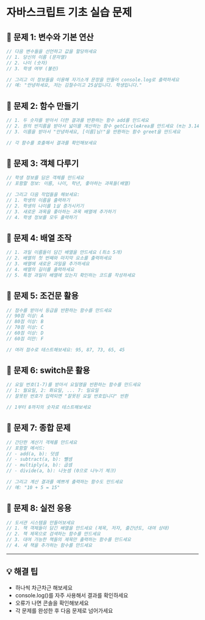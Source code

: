 # 자바스크립트 기초 실습 문제

## 📝 문제 1: 변수와 기본 연산

```javascript
// 다음 변수들을 선언하고 값을 할당하세요
// 1. 당신의 이름 (문자열)
// 2. 나이 (숫자)
// 3. 학생 여부 (불린)

// 그리고 이 정보들을 이용해 자기소개 문장을 만들어 console.log로 출력하세요
// 예: "안녕하세요, 저는 김철수이고 25살입니다. 학생입니다."
```

## 📝 문제 2: 함수 만들기

```javascript
// 1. 두 숫자를 받아서 더한 결과를 반환하는 함수 add를 만드세요
// 2. 원의 반지름을 받아서 넓이를 계산하는 함수 getCircleArea를 만드세요 (π는 3.14 사용)
// 3. 이름을 받아서 "안녕하세요, [이름]님!"을 반환하는 함수 greet을 만드세요

// 각 함수를 호출해서 결과를 확인해보세요
```

## 📝 문제 3: 객체 다루기

```javascript
// 학생 정보를 담은 객체를 만드세요
// 포함할 정보: 이름, 나이, 학년, 좋아하는 과목들(배열)

// 그리고 다음 작업들을 해보세요:
// 1. 학생의 이름을 출력하기
// 2. 학생의 나이를 1살 증가시키기
// 3. 새로운 과목을 좋아하는 과목 배열에 추가하기
// 4. 학생 정보를 모두 출력하기
```

## 📝 문제 4: 배열 조작

```javascript
// 1. 과일 이름들이 담긴 배열을 만드세요 (최소 5개)
// 2. 배열의 첫 번째와 마지막 요소를 출력하세요
// 3. 배열에 새로운 과일을 추가하세요
// 4. 배열의 길이를 출력하세요
// 5. 특정 과일이 배열에 있는지 확인하는 코드를 작성하세요
```

## 📝 문제 5: 조건문 활용

```javascript
// 점수를 받아서 등급을 반환하는 함수를 만드세요
// 90점 이상: A
// 80점 이상: B
// 70점 이상: C
// 60점 이상: D
// 60점 미만: F

// 여러 점수로 테스트해보세요: 95, 87, 73, 65, 45
```

## 📝 문제 6: switch문 활용

```javascript
// 요일 번호(1-7)를 받아서 요일명을 반환하는 함수를 만드세요
// 1: 월요일, 2: 화요일, ... 7: 일요일
// 잘못된 번호가 입력되면 "잘못된 요일 번호입니다" 반환

// 1부터 8까지의 숫자로 테스트해보세요
```

## 📝 문제 7: 종합 문제

```javascript
// 간단한 계산기 객체를 만드세요
// 포함할 메서드:
// - add(a, b): 덧셈
// - subtract(a, b): 뺄셈
// - multiply(a, b): 곱셈
// - divide(a, b): 나눗셈 (0으로 나누기 체크)

// 그리고 계산 결과를 예쁘게 출력하는 함수도 만드세요
// 예: "10 + 5 = 15"
```

## 📝 문제 8: 실전 응용

```javascript
// 도서관 시스템을 만들어보세요
// 1. 책 객체들이 담긴 배열을 만드세요 (제목, 저자, 출간년도, 대여 상태)
// 2. 책 제목으로 검색하는 함수를 만드세요
// 3. 대여 가능한 책들의 제목만 출력하는 함수를 만드세요
// 4. 새 책을 추가하는 함수를 만드세요
```

---

## 💡 해결 팁

- 하나씩 차근차근 해보세요
- console.log()를 자주 사용해서 결과를 확인하세요
- 오류가 나면 콘솔을 확인해보세요
- 각 문제를 완성한 후 다음 문제로 넘어가세요
